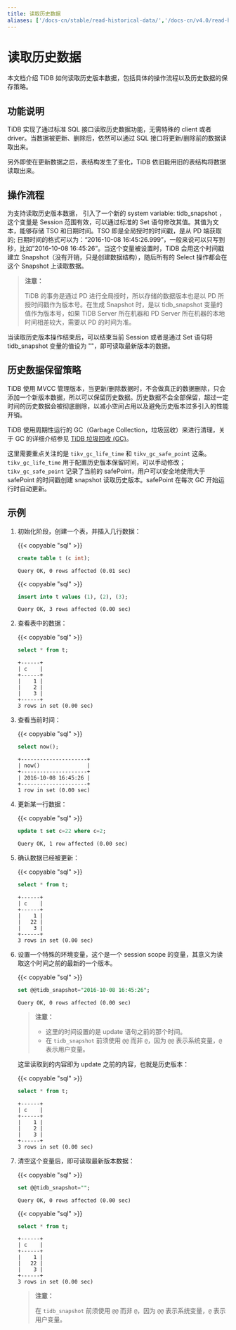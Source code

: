```yaml
---
title: 读取历史数据
aliases: ['/docs-cn/stable/read-historical-data/','/docs-cn/v4.0/read-historical-data/','/docs-cn/stable/how-to/get-started/read-historical-data/']
---
```


# 读取历史数据

本文档介绍 TiDB 如何读取历史版本数据，包括具体的操作流程以及历史数据的保存策略。

## 功能说明

TiDB 实现了通过标准 SQL 接口读取历史数据功能，无需特殊的 client 或者 driver。当数据被更新、删除后，依然可以通过 SQL 接口将更新/删除前的数据读取出来。

另外即使在更新数据之后，表结构发生了变化，TiDB 依旧能用旧的表结构将数据读取出来。

## 操作流程

为支持读取历史版本数据， 引入了一个新的 system variable: tidb_snapshot ，这个变量是 Session 范围有效，可以通过标准的 Set 语句修改其值。其值为文本，能够存储 TSO 和日期时间。TSO 即是全局授时的时间戳，是从 PD 端获取的; 日期时间的格式可以为：“2016-10-08 16:45:26.999”，一般来说可以只写到秒，比如”2016-10-08 16:45:26”。当这个变量被设置时，TiDB 会用这个时间戳建立 Snapshot（没有开销，只是创建数据结构），随后所有的 Select 操作都会在这个 Snapshot 上读取数据。

> **注意：**
>
> TiDB 的事务是通过 PD 进行全局授时，所以存储的数据版本也是以 PD 所授时间戳作为版本号。在生成 Snapshot 时，是以 tidb_snapshot 变量的值作为版本号，如果 TiDB Server 所在机器和 PD Server 所在机器的本地时间相差较大，需要以 PD 的时间为准。

当读取历史版本操作结束后，可以结束当前 Session 或者是通过 Set 语句将 tidb_snapshot 变量的值设为 ""，即可读取最新版本的数据。

## 历史数据保留策略

TiDB 使用 MVCC 管理版本，当更新/删除数据时，不会做真正的数据删除，只会添加一个新版本数据，所以可以保留历史数据。历史数据不会全部保留，超过一定时间的历史数据会被彻底删除，以减小空间占用以及避免历史版本过多引入的性能开销。

TiDB 使用周期性运行的 GC（Garbage Collection，垃圾回收）来进行清理，关于 GC 的详细介绍参见 [TiDB 垃圾回收 (GC)](/garbage-collection-overview.md)。

这里需要重点关注的是 `tikv_gc_life_time` 和 `tikv_gc_safe_point` 这条。`tikv_gc_life_time` 用于配置历史版本保留时间，可以手动修改；`tikv_gc_safe_point` 记录了当前的 safePoint，用户可以安全地使用大于 safePoint 的时间戳创建 snapshot 读取历史版本。safePoint 在每次 GC 开始运行时自动更新。

## 示例

1. 初始化阶段，创建一个表，并插入几行数据：

    {{< copyable "sql" >}}

    ```sql
    create table t (c int);
    ```

    ```
    Query OK, 0 rows affected (0.01 sec)
    ```

    {{< copyable "sql" >}}

    ```sql
    insert into t values (1), (2), (3);
    ```

    ```
    Query OK, 3 rows affected (0.00 sec)
    ```

2. 查看表中的数据：

    {{< copyable "sql" >}}

    ```sql
    select * from t;
    ```

    ```
    +------+
    | c    |
    +------+
    |    1 |
    |    2 |
    |    3 |
    +------+
    3 rows in set (0.00 sec)
    ```

3. 查看当前时间：

    {{< copyable "sql" >}}

    ```sql
    select now();
    ```

    ```
    +---------------------+
    | now()               |
    +---------------------+
    | 2016-10-08 16:45:26 |
    +---------------------+
    1 row in set (0.00 sec)
    ```

4. 更新某一行数据：

    {{< copyable "sql" >}}

    ```sql
    update t set c=22 where c=2;
    ```

    ```
    Query OK, 1 row affected (0.00 sec)
    ```

5. 确认数据已经被更新：

    {{< copyable "sql" >}}

    ```sql
    select * from t;
    ```

    ```
    +------+
    | c    |
    +------+
    |    1 |
    |   22 |
    |    3 |
    +------+
    3 rows in set (0.00 sec)
    ```

6. 设置一个特殊的环境变量，这个是一个 session scope 的变量，其意义为读取这个时间之前的最新的一个版本。

    {{< copyable "sql" >}}

    ```sql
    set @@tidb_snapshot="2016-10-08 16:45:26";
    ```

    ```
    Query OK, 0 rows affected (0.00 sec)
    ```

    > **注意：**
    >
    > - 这里的时间设置的是 update 语句之前的那个时间。
    > - 在 `tidb_snapshot` 前须使用 `@@` 而非 `@`，因为 `@@` 表示系统变量，`@` 表示用户变量。

    这里读取到的内容即为 update 之前的内容，也就是历史版本：

    {{< copyable "sql" >}}

    ```sql
    select * from t;
    ```

    ```
    +------+
    | c    |
    +------+
    |    1 |
    |    2 |
    |    3 |
    +------+
    3 rows in set (0.00 sec)
    ```

7. 清空这个变量后，即可读取最新版本数据：

    {{< copyable "sql" >}}

    ```sql
    set @@tidb_snapshot="";
    ```

    ```
    Query OK, 0 rows affected (0.00 sec)
    ```

    {{< copyable "sql" >}}

    ```sql
    select * from t;
    ```

    ```
    +------+
    | c    |
    +------+
    |    1 |
    |   22 |
    |    3 |
    +------+
    3 rows in set (0.00 sec)
    ```

    > **注意：**
    >
    > 在 `tidb_snapshot` 前须使用 `@@` 而非 `@`，因为 `@@` 表示系统变量，`@` 表示用户变量。
